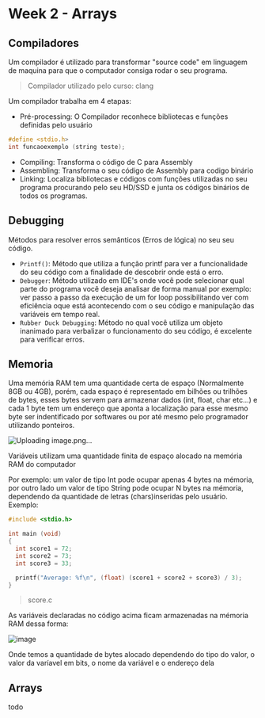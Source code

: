 # Week 2 - Arrays

## Compiladores
Um compilador é utilizado para transformar "source code" em linguagem de maquina para que o computador consiga rodar o seu programa.
> Compilador utilizado pelo curso: clang


Um compilador trabalha em 4 etapas:
- Pré-processing: O Compilador reconhece bibliotecas e funções definidas pelo usuário
```c
#define <stdio.h>
int funcaoexemplo (string teste);
```
- Compiling: Transforma o código de C para Assembly
- Assembling: Transforma o seu código de Assembly para codigo binário
- Linking: Localiza bibliotecas e códigos com funções utilizadas no seu programa procurando pelo seu HD/SSD e junta os códigos binários de todos os programas.

## Debugging
Métodos para resolver erros semânticos (Erros de lógica) no seu seu código.
- `Printf()`: Método que utiliza a função printf para ver a funcionalidade do seu código com a finalidade
de descobrir onde está o erro.
- `Debugger`: Método utilizado em IDE's onde você pode selecionar qual parte do programa você deseja analisar de forma manual
por exemplo: ver passo a passo da execução de um for loop possibilitando ver com eficiência oque está acontecendo com o seu código
e manipulação das variáveis em tempo real.
- `Rubber Duck Debugging`: Método no qual você utiliza um objeto inanimado para verbalizar o funcionamento do seu código, é excelente para
verificar erros.

## Memoria
Uma memória RAM tem uma quantidade certa de espaço (Normalmente 8GB ou 4GB), porém, cada espaço é representado em bilhões ou trilhões de bytes, esses bytes servem para armazenar dados (int, float, char etc...) e cada 1 byte tem um endereço que aponta a localização para esse mesmo byte ser indentificado por softwares ou por até mesmo pelo programador utilizando ponteiros.

![Uploading image.png…]()

Variáveis utilizam uma quantidade finita de espaço alocado na memória RAM do computador

Por exemplo: um valor de tipo Int pode ocupar apenas 4 bytes na mémoria, por outro lado um valor de tipo String pode ocupar N bytes na mémoria, dependendo da quantidade de letras (chars)inseridas pelo usuário.
Exemplo:
```c
#include <stdio.h>

int main (void)
{
  int score1 = 72;
  int score2 = 73;
  int score3 = 33;

  printf("Average: %f\n", (float) (score1 + score2 + score3) / 3);
} 
```
> score.c

As variáveis declaradas no código acima ficam armazenadas na mémoria RAM dessa forma:

![image](https://github.com/henrique559/CS50x-2024/assets/145483144/22bd470a-e68d-4b89-9ecb-ee5c106c1ff7)

Onde temos a quantidade de bytes alocado dependendo do tipo do valor, o valor da varíavel em bits, o nome da variável e o endereço dela


## Arrays
todo

